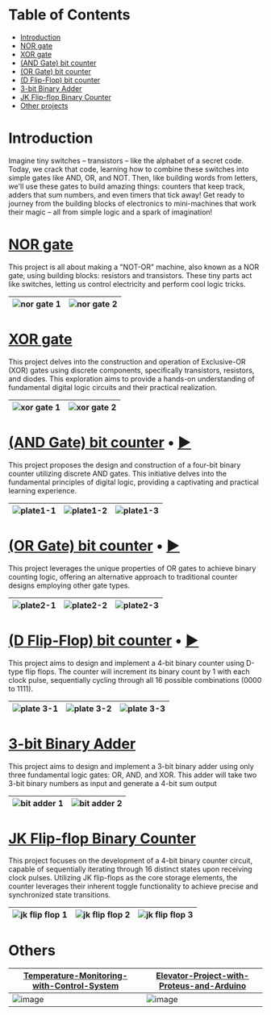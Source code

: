 # Table of Contents

- [Introduction](#introduction)
- [NOR gate](#norgate)
- [XOR gate](#andgate)
- [(AND Gate) bit counter](#andgatebitcounter)
- [(OR Gate) bit counter](#orgatebitcounter)
- [(D Flip-Flop) bit counter](#dflipflop)
- [3-bit Binary Adder](#bitadder)
- [JK Flip-flop Binary Counter](#jkflipflop)
- [Other projects](#others)

<a id="introduction"></a>
# Introduction

Imagine tiny switches – transistors – like the alphabet of a secret code. Today, we crack that code, learning how to combine these switches into simple gates like AND, OR, and NOT. Then, like building words from letters, we'll use these gates to build amazing things: counters that keep track, adders that sum numbers, and even timers that tick away! Get ready to journey from the building blocks of electronics to mini-machines that work their magic – all from simple logic and a spark of imagination!

<a id="norgate"></a>
# [NOR gate](https://github.com/HorikitaSuzuneTsundere/Integrated-Circuits/tree/main/nor%20gate)

This project is all about making a "NOT-OR" machine, also known as a NOR gate, using building blocks: resistors and transistors. These tiny parts act like switches, letting us control electricity and perform cool logic tricks.

![nor gate 1](https://github.com/HorikitaSuzuneTsundere/Integrated-Circuits/assets/80136683/ecc7c020-2217-4987-bbd6-3bfc7fd5dbfa) | ![nor gate 2](https://github.com/HorikitaSuzuneTsundere/Integrated-Circuits/assets/80136683/bd03d433-c578-4450-bb73-ba54d26585f0) |
--- | ---

<a id="andgate"></a>
# [XOR gate](https://github.com/HorikitaSuzuneTsundere/Integrated-Circuits/tree/main/xor%20gate)

This project delves into the construction and operation of Exclusive-OR (XOR) gates using discrete components, specifically transistors, resistors, and diodes. This exploration aims to provide a hands-on understanding of fundamental digital logic circuits and their practical realization.

![xor gate 1](https://github.com/HorikitaSuzuneTsundere/Integrated-Circuits/assets/80136683/3c363ce7-5578-4d11-b92f-6390aff6a905) | ![xor gate 2](https://github.com/HorikitaSuzuneTsundere/Integrated-Circuits/assets/80136683/6f5d9261-cc25-4bc8-a6f1-111807e03fb5) |
--- | ---

<a id="andgatebitcounter"></a>
# [(AND Gate) bit counter](https://github.com/HorikitaSuzuneTsundere/Integrated-Circuits/tree/main/(AND%20Gate)%20bit%20counter) • [▶️](https://drive.google.com/file/d/1jov_7_t7xHYG00R1NCAXR9sEc1Z6zzVv/view?usp=drive_link)

This project proposes the design and construction of a four-bit binary counter utilizing discrete AND gates. This initiative delves into the fundamental principles of digital logic, providing a captivating and practical learning experience.

![plate1-1](https://github.com/HorikitaSuzuneTsundere/Integrated-Circuits/assets/80136683/63059b18-d51c-4b26-9fd6-d2ee020c33e7) | ![plate1-2](https://github.com/HorikitaSuzuneTsundere/Integrated-Circuits/assets/80136683/d99f4d0d-ed57-4a6f-bb1c-8d44ad912597) | ![plate1-3](https://github.com/HorikitaSuzuneTsundere/Integrated-Circuits/assets/80136683/c5485d04-a5b2-4d44-ab42-9c2dfdedecb4) |
--- | --- | ---

<a id="orgatebitcounter"></a>
# [(OR Gate) bit counter](https://github.com/HorikitaSuzuneTsundere/Integrated-Circuits/tree/main/(OR%20Gate)%20bit%20counter) • [▶️](https://drive.google.com/file/d/1k5MkyxzIvKOWgD4QRnj3iEURuM5zeGyo/view?usp=drive_link)

This project leverages the unique properties of OR gates to achieve binary counting logic, offering an alternative approach to traditional counter designs employing other gate types.

![plate2-1](https://github.com/HorikitaSuzuneTsundere/Integrated-Circuits/assets/80136683/5091d326-f0b7-459e-82d5-cb9ba0883ef5) | ![plate2-2](https://github.com/HorikitaSuzuneTsundere/Integrated-Circuits/assets/80136683/48a00d69-7f65-4d53-a82a-4ae4aecdc6e3) | ![plate2-3](https://github.com/HorikitaSuzuneTsundere/Integrated-Circuits/assets/80136683/d52d0579-6e83-4e81-b36d-c723163be9da) |
--- | --- | ---

<a id="dflipflop"></a>
# [(D Flip-Flop) bit counter](https://github.com/HorikitaSuzuneTsundere/Integrated-Circuits/tree/main/(D%20Flip-Flop)%20bit%20counter) • [▶️](https://drive.google.com/file/d/1kAn2lw6M1WNYIC9FU4Im2gAbAgixY1BT/view?usp=drive_link)

This project aims to design and implement a 4-bit binary counter using D-type flip flops. The counter will increment its binary count by 1 with each clock pulse, sequentially cycling through all 16 possible combinations (0000 to 1111).

![plate 3-1](https://github.com/HorikitaSuzuneTsundere/Integrated-Circuits/assets/80136683/d6626d54-6028-4801-9f43-bf584f7a3a3b) | ![plate 3-2](https://github.com/HorikitaSuzuneTsundere/Integrated-Circuits/assets/80136683/0de120b4-0d7a-4ad1-907c-7a280d04c481) | ![plate 3-3](https://github.com/HorikitaSuzuneTsundere/Integrated-Circuits/assets/80136683/49d5438a-1270-4932-95e5-6350919c699f) |
--- | --- | ---

<a id="bitadder"></a>
# [3-bit Binary Adder](https://github.com/HorikitaSuzuneTsundere/Integrated-Circuits/tree/main/bit%20adder)

This project aims to design and implement a 3-bit binary adder using only three fundamental logic gates: OR, AND, and XOR. This adder will take two 3-bit binary numbers as input and generate a 4-bit sum output

![bit adder 1](https://github.com/HorikitaSuzuneTsundere/Integrated-Circuits/assets/80136683/d345ddc4-0dce-426e-a86e-73c92e543527) | ![bit adder 2](https://github.com/HorikitaSuzuneTsundere/Integrated-Circuits/assets/80136683/385a80d9-6415-40fc-a1ca-d630431b6a35) |
--- | ---

<a id="jkflipflop"></a>
# [JK Flip-flop Binary Counter](https://github.com/HorikitaSuzuneTsundere/Integrated-Circuits/tree/main/jk%20flip%20flop)

This project focuses on the development of a 4-bit binary counter circuit, capable of sequentially iterating through 16 distinct states upon receiving clock pulses. Utilizing JK flip-flops as the core storage elements, the counter leverages their inherent toggle functionality to achieve precise and synchronized state transitions.

![jk flip flop 1](https://github.com/HorikitaSuzuneTsundere/Integrated-Circuits/assets/80136683/d469c48c-ba90-40a4-affd-9b7d4634d69b) | ![jk flip flop 2](https://github.com/HorikitaSuzuneTsundere/Integrated-Circuits/assets/80136683/f7d3a6e4-6414-4d1b-bae7-bbf23ad3d18a) | ![jk flip flop 3](https://github.com/HorikitaSuzuneTsundere/Integrated-Circuits/assets/80136683/8e73f660-484f-4fce-bcf6-30bddb347298) |
--- | --- | ---

<a id="others"></a>
# Others

[Temperature-Monitoring-with-Control-System](https://github.com/HorikitaSuzuneTsundere/Temperature-Monitoring-with-Control-System) | [Elevator-Project-with-Proteus-and-Arduino](https://github.com/HorikitaSuzuneTsundere/Elevator-Project-with-Proteus-and-Arduino) |
--- | ---
![image](https://github.com/HorikitaSuzuneTsundere/Integrated-Circuits/assets/80136683/b205b4d8-5330-490b-83b7-682ac1d93dd3) | ![image](https://github.com/HorikitaSuzuneTsundere/Integrated-Circuits/assets/80136683/c6016bdc-17f7-4758-80df-001990f16c60)

